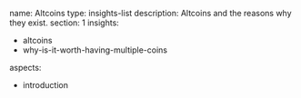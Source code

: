 name: Altcoins
type: insights-list
description: Altcoins and the reasons why they exist.
section: 1
insights:
  - altcoins
  - why-is-it-worth-having-multiple-coins
  
aspects:
  - introduction
